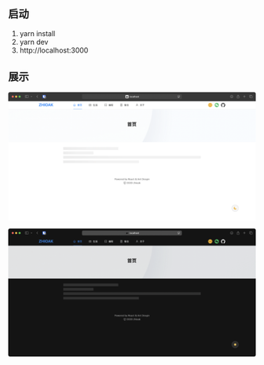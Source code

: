 ## 启动

1. yarn install
2. yarn dev
3. http://localhost:3000

## 展示

![Preview](https://raw.githubusercontent.com/zhioak/pics/master/picgo/2025-05%2Fblog-react-light-76c105.png)

![Preview](https://raw.githubusercontent.com/zhioak/pics/master/picgo/2025-05%2Fblog-react-dark-219cfe.png)



